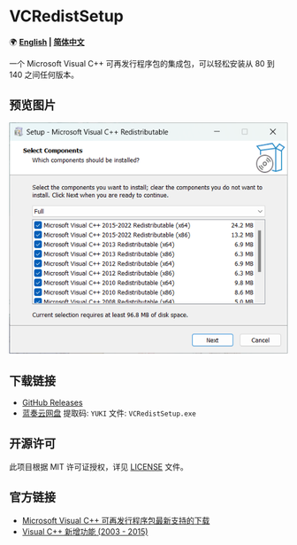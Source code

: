 # VCRedistSetup

🌍 **[English](README.md) | [简体中文](README-CN.md)**

一个 Microsoft Visual C++ 可再发行程序包的集成包，可以轻松安装从 80 到 140 之间任何版本。

## 预览图片

![Preview](Preview/Preview.png)

## 下载链接

- [GitHub Releases](https://github.com/YukiIsait/VCRedistSetup/releases/latest)
- [蓝奏云网盘](https://wwjz.lanzoul.com/b0aw9bzib) 提取码: `YUKI` 文件: `VCRedistSetup.exe`

## 开源许可

此项目根据 MIT 许可证授权，详见 [LICENSE](LICENSE.md) 文件。

## 官方链接

- [Microsoft Visual C++ 可再发行程序包最新支持的下载](https://learn.microsoft.com/en-US/cpp/windows/latest-supported-vc-redist)
- [Visual C++ 新增功能 (2003 - 2015)](https://learn.microsoft.com/zh-cn/cpp/porting/visual-cpp-what-s-new-2003-through-2015)
